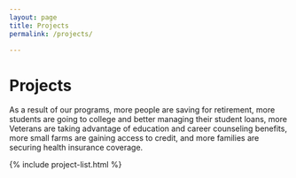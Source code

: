 ```yaml
---
layout: page
title: Projects
permalink: /projects/

---
```


# Projects

As a result of our programs, more people are saving for retirement, more students are going to college and better managing their student loans, more Veterans are taking advantage of education and career counseling benefits, more small farms are gaining access to credit, and more families are securing health insurance coverage.

{% include project-list.html %}
